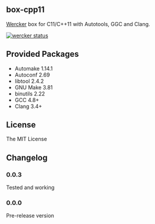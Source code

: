## box-cpp11

[Wercker](http://wercker.com) box for C11/C++11 with Autotools, GGC and Clang.

[![wercker status](https://app.wercker.com/status/02cae953135ef6db0882250a1368af90/s "wercker status")](https://app.wercker.com/project/bykey/02cae953135ef6db0882250a1368af90)

## Provided Packages

- Automake 1.14.1
- Autoconf 2.69
- libtool 2.4.2
- GNU Make 3.81
- binutils 2.22
- GCC 4.8+
- Clang 3.4+

## License

The MIT License

## Changelog

### 0.0.3

Tested and working

### 0.0.0

Pre-release version
